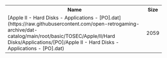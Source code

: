<table>
<tr><th>Name</th><th>Size</th></tr>
<tr><td>
[Apple II - Hard Disks - Applications - [PO].dat](https://raw.githubusercontent.com/open-retrogaming-archive/dat-catalog/main/root/basic/TOSEC/Apple/II/Hard Disks/Applications/[PO]/Apple II - Hard Disks - Applications - [PO].dat)
</td><td>2059</td></tr>
</table>
